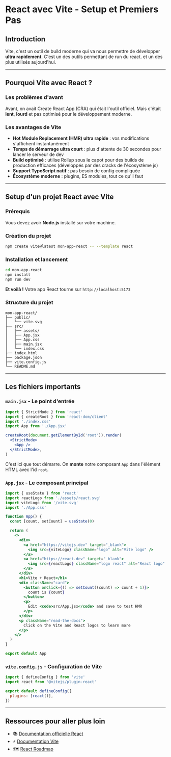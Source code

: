 # React avec Vite - Setup et Premiers Pas

## Introduction

Vite, c'est un outil de build moderne qui va nous permettre de développer **ultra rapidement**.
C'est un des outils permettant de run du react.
et un des plus utilisés aujourd'hui.

---

## Pourquoi Vite avec React ?

### Les problèmes d'avant

Avant, on avait Create React App (CRA) qui était l'outil officiel. Mais c'était **lent**, **lourd** et pas optimisé pour le développement moderne.

### Les avantages de Vite

- **Hot Module Replacement (HMR) ultra rapide** : vos modifications s'affichent instantanément
- **Temps de démarrage ultra court** : plus d'attente de 30 secondes pour lancer le serveur de dev
- **Build optimisé** : utilise Rollup sous le capot pour des builds de production efficaces (développés par des cracks de l'écosystème js)
- **Support TypeScript natif** : pas besoin de config compliquée
- **Écosystème moderne** : plugins, ES modules, tout ce qu'il faut

---

## Setup d'un projet React avec Vite

### Prérequis

Vous devez avoir **Node.js** installé sur votre machine.

### Création du projet

```bash
npm create vite@latest mon-app-react -- --template react
```

### Installation et lancement

```bash
cd mon-app-react
npm install
npm run dev
```

**Et voilà !** Votre app React tourne sur `http://localhost:5173`

### Structure du projet

```
mon-app-react/
├── public/
│   └── vite.svg
├── src/
│   ├── assets/
│   ├── App.jsx
│   ├── App.css
│   ├── main.jsx
│   └── index.css
├── index.html
├── package.json
├── vite.config.js
└── README.md
```

---

## Les fichiers importants

### `main.jsx` - Le point d'entrée

```jsx
import { StrictMode } from 'react'
import { createRoot } from 'react-dom/client'
import './index.css'
import App from './App.jsx'

createRoot(document.getElementById('root')).render(
  <StrictMode>
    <App />
  </StrictMode>,
)
```

C'est ici que tout démarre. On **monte** notre composant `App` dans l'élément HTML avec l'id `root`.

### `App.jsx` - Le composant principal

```jsx
import { useState } from 'react'
import reactLogo from './assets/react.svg'
import viteLogo from '/vite.svg'
import './App.css'

function App() {
  const [count, setCount] = useState(0)

  return (
    <>
      <div>
        <a href="https://vitejs.dev" target="_blank">
          <img src={viteLogo} className="logo" alt="Vite logo" />
        </a>
        <a href="https://react.dev" target="_blank">
          <img src={reactLogo} className="logo react" alt="React logo" />
        </a>
      </div>
      <h1>Vite + React</h1>
      <div className="card">
        <button onClick={() => setCount((count) => count + 1)}>
          count is {count}
        </button>
        <p>
          Edit <code>src/App.jsx</code> and save to test HMR
        </p>
      </div>
      <p className="read-the-docs">
        Click on the Vite and React logos to learn more
      </p>
    </>
  )
}

export default App
```

### `vite.config.js` - Configuration de Vite

```js
import { defineConfig } from 'vite'
import react from '@vitejs/plugin-react'

export default defineConfig({
  plugins: [react()],
})
```

---

## Ressources pour aller plus loin

- 📚 [Documentation officielle React](https://react.dev/learn)
- ⚡ [Documentation Vite](https://vite.dev/guide/)
- 🗺️ [React Roadmap](https://roadmap.sh/react)
